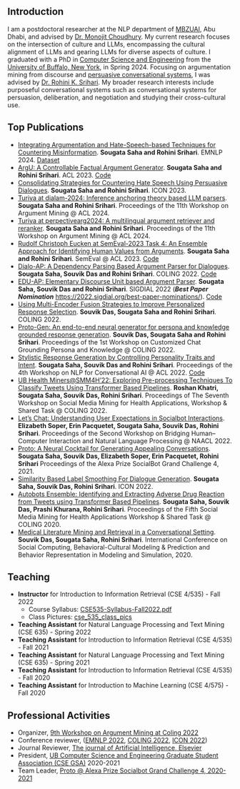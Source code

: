## Introduction

I am a postdoctoral researcher at the NLP department of [MBZUAI](https://mbzuai.ac.ae/research/department/natural-language-processing-department/), Abu Dhabi, and advised by [Dr. Monojit Choudhury](https://mbzuai.ac.ae/study/faculty/monojit-choudhury/). My current research focuses on the intersection of culture and LLMs, encompassing the cultural alignment of LLMs and gearing LLMs for diverse aspects of culture. I graduated with a PhD in [Computer Science and Engineering](https://engineering.buffalo.edu/computer-science-engineering.html) from the [University of Buffalo, New York](https://www.buffalo.edu/), in Spring 2024. Focusing on argumentation mining from discourse and [persuasive conversational systems](https://www.proquest.com/openview/a227cff6ab3e14cd65a169acdc758322/1?pq-origsite=gscholar&cbl=18750&diss=y), I was advised by [Dr. Rohini K. Srihari](https://www.acsu.buffalo.edu/~rohini/). My broader research interests include purposeful conversational systems such as conversational systems for persuasion, deliberation, and negotiation and studying their cross-cultural use.

## Top Publications
- [Integrating Argumentation and Hate-Speech-based Techniques for Countering Misinformation](https://aclanthology.org/2024.emnlp-main.622.pdf). **Sougata Saha and Rohini Srihari**. EMNLP 2024. [Dataset](https://github.com/sougata-ub/MisInfoCorrected.git)
- [ArgU: A Controllable Factual Argument Generator](https://aclanthology.org/2023.acl-long.466.pdf). **Sougata Saha and Rohini Srihari**. ACL 2023. [Code](https://sougata-ub.github.io/argu-generator/)
- [Consolidating Strategies for Countering Hate Speech Using Persuasive Dialogues](https://aclanthology.org/2023.icon-1.30.pdf). **Sougata Saha and Rohini Srihari**. ICON 2023.
- [Turiya at dialam-2024: Inference anchoring theory based LLM parsers](https://aclanthology.org/2024.argmining-1.13.pdf). **Sougata Saha and Rohini Srihari**. Proceedings of the 11th Workshop on Argument Mining @ ACL 2024.
- [Turiya at perpectivearg2024: A multilingual argument retriever and reranker](https://aclanthology.org/2024.argmining-1.16.pdf). **Sougata Saha and Rohini Srihari**. Proceedings of the 11th Workshop on Argument Mining @ ACL 2024.
- [Rudolf Christoph Eucken at SemEval-2023 Task 4: An Ensemble Approach for Identifying Human Values from Arguments](https://aclanthology.org/2023.semeval-1.90.pdf). **Sougata Saha and Rohini Srihari**. SemEval @ ACL 2023. [Code](https://sougata-ub.github.io/semeval_2023_rudolf_christoph_eucken/)
- [Dialo-AP: A Dependency Parsing Based Argument Parser for Dialogues](https://aclanthology.org/2022.coling-1.74/). **Sougata Saha, Souvik Das and Rohini Srihari**. COLING 2022. [Code](https://sougata-ub.github.io/dialo-ap/)
- [EDU-AP: Elementary Discourse Unit based Argument Parser](https://aclanthology.org/2022.sigdial-1.19/). **Sougata Saha, Souvik Das and Rohini Srihari**. SIGDIAL 2022 (_**Best Paper Nomination**_ https://2022.sigdial.org/best-paper-nominations/). [Code](https://sougata-ub.github.io/edu-ap/)
- [Using Multi-Encoder Fusion Strategies to Improve Personalized Response Selection](https://aclanthology.org/2022.coling-1.44.pdf). **Souvik Das, Sougata Saha and Rohini Srihari**. COLING 2022.
- [Proto-Gen: An end-to-end neural generator for persona and knowledge grounded response generation](https://aclanthology.org/2022.ccgpk-1.2/). **Souvik Das, Sougata Saha and Rohini Srihari**. Proceedings of the 1st Workshop on Customized Chat Grounding Persona and Knowledge @ COLING 2022.
- [Stylistic Response Generation by Controlling Personality Traits and Intent](https://aclanthology.org/2022.nlp4convai-1.16/). **Sougata Saha, Souvik Das and Rohini Srihari**. Proceedings of the 4th Workshop on NLP for Conversational AI @ ACL 2022. [Code](https://sougata-ub.github.io/personality-response-generation/)
- [UB Health Miners@SMM4H’22: Exploring Pre-processing Techniques To Classify Tweets Using Transformer Based Pipelines](https://aclanthology.org/2022.smm4h-1.32/). **Roshan Khatri, Sougata Saha, Souvik Das, Rohini Srihari**. Proceedings of The Seventh Workshop on Social Media Mining for Health Applications, Workshop & Shared Task @ COLING 2022.
- [Let’s Chat: Understanding User Expectations in Socialbot Interactions](https://aclanthology.org/2022.hcinlp-1.5.pdf). **Elizabeth Soper, Erin Pacquetet, Sougata Saha, Souvik Das, Rohini Srihari**. Proceedings of the Second Workshop on Bridging Human–Computer Interaction and Natural Language Processing @ NAACL 2022.
- [Proto: A Neural Cocktail for Generating Appealing Conversations](https://arxiv.org/pdf/2109.02513.pdf). **Sougata Saha, Souvik Das, Elizabeth Soper, Erin Pacquetet, Rohini Srihari** Proceedings of the Alexa Prize SocialBot Grand Challenge 4, 2021.
- [Similarity Based Label Smoothing For Dialogue Generation](https://aclanthology.org/2022.icon-main.31.pdf). **Sougata Saha, Souvik Das, Rohini Srihari**. ICON 2022.
- [Autobots Ensemble: Identifying and Extracting Adverse Drug Reaction from Tweets using Transformer Based Pipelines](https://aclanthology.org/2020.smm4h-1.16/). **Sougata Saha, Souvik Das, Prashi Khurana, Rohini Srihari**. Proceedings of the Fifth Social Media Mining for Health Applications Workshop & Shared Task @ COLING 2020.
- [Medical Literature Mining and Retrieval in a Conversational Setting](https://arxiv.org/pdf/2108.01436.pdf). **Souvik Das, Sougata Saha, Rohini Srihari**. International Conference on Social Computing, Behavioral-Cultural Modeling & Prediction and Behavior Representation in Modeling and Simulation, 2020.

## Teaching
- **Instructor** for Introduction to Information Retrieval (CSE 4/535) - Fall 2022
  - Course Syllabus: [CSE535-Syllabus-Fall2022.pdf](https://github.com/sougata-ub/sougata-ub.github.io/files/9240948/CSE535-Syllabus-Fall2022.pdf)
  - Class Pictures: [cse_535_class_pics](https://github.com/sougata-ub/sougata-ub.github.io/blob/main/cse_535_class_pics/)
- **Teaching Assistant** for Natural Language Processing and Text Mining (CSE 635) - Spring 2022
- **Teaching Assistant** for Introduction to Information Retrieval (CSE 4/535) - Fall 2021
- **Teaching Assistant** for Natural Language Processing and Text Mining (CSE 635) - Spring 2021
- **Teaching Assistant** for Introduction to Information Retrieval (CSE 4/535) - Fall 2020
- **Teaching Assistant** for Introduction to Machine Learning (CSE 4/575) - Fall 2020

## Professional Activities
- Organizer, [9th Workshop on Argument Mining at Coling 2022](https://argmining-org.github.io/2022/)
- Conference reviewer, ([EMNLP 2022](https://2022.emnlp.org/), [COLING 2022](https://coling2022.org/), [ICON 2022](https://lcs2.in/ICON-2022/))
- Journal Reviewer, [The journal of Artificial Intelligence, Elsevier](https://www.journals.elsevier.com/artificial-intelligence)
- President, [UB Computer Science and Engineering Graduate Student Association (CSE GSA)](https://engineering.buffalo.edu/computer-science-engineering/people/professional-and-student-organizations/computer-science-and-engineering-graduate-student-association.html) 2020-2021
- Team Leader, [Proto @ Alexa Prize Socialbot Grand Challenge 4, 2020-2021](https://www.amazon.science/alexa-prize/teams/proto)
